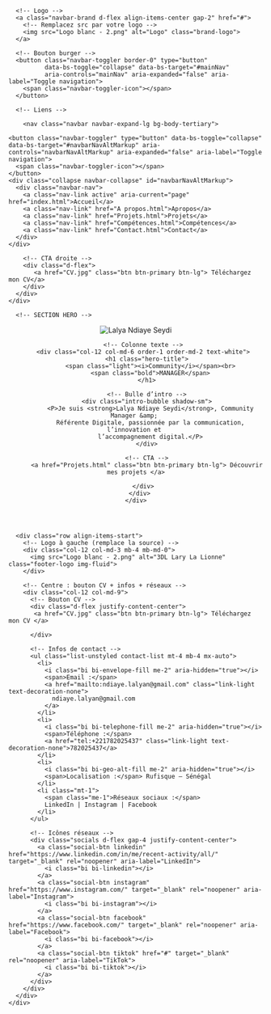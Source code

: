 <!DOCTYPE html>
<html lang="en">
<head>
    <meta charset="UTF-8">
    <meta name="viewport" content="width=device-width, initial-scale=1.0">
    <title>Lalya Ndiaye Seydi - Community Manager</title>
    <!-- Bootstrap CSS -->
    <link href="https://cdn.jsdelivr.net/npm/bootstrap@5.3.8/dist/css/bootstrap.min.css" rel="stylesheet" integrity="sha384-sRIl4kxILFvY47J16cr9ZwB07vP4J8+LH7qKQnuqkuIAvNWLzeN8tE5YBujZqJLB" crossorigin="anonymous">
    <!-- Custom CSS -->
    <link rel="stylesheet" href="portfolio.css">
    <!-- Bootstrap JS Bundle with Popper -->
     <script src="https://cdn.jsdelivr.net/npm/bootstrap@5.3.8/dist/js/bootstrap.bundle.min.js" integrity="sha384-FKyoEForCGlyvwx9Hj09JcYn3nv7wiPVlz7YYwJrWVcXK/BmnVDxM+D2scQbITxI" crossorigin="anonymous"></script>
    <!-- Google Fonts -->
  <link href="https://fonts.googleapis.com/css2?family=Poppins:wght@300;500;700&display=swap" rel="stylesheet">
    <!-- Bootstrap Icons -->
     <link rel="stylesheet" href="https://cdn.jsdelivr.net/npm/bootstrap-icons@1.13.1/font/bootstrap-icons.min.css">
</head>
<body>

  <!-- BARRE DU HAUT -->
  <nav class="navbar navbar-expand-lg topbar shadow-sm">
    <div class="container-fluid px-3 px-md-4">
      

      <!-- Logo -->
      <a class="navbar-brand d-flex align-items-center gap-2" href="#">
        <!-- Remplacez src par votre logo -->
        <img src="Logo blanc - 2.png" alt="Logo" class="brand-logo">
      </a>

      <!-- Bouton burger -->
      <button class="navbar-toggler border-0" type="button"
              data-bs-toggle="collapse" data-bs-target="#mainNav"
              aria-controls="mainNav" aria-expanded="false" aria-label="Toggle navigation">
        <span class="navbar-toggler-icon"></span>
      </button>

      <!-- Liens -->
      
        <nav class="navbar navbar-expand-lg bg-body-tertiary">
  <div class="container-fluid">
    
    <button class="navbar-toggler" type="button" data-bs-toggle="collapse" data-bs-target="#navbarNavAltMarkup" aria-controls="navbarNavAltMarkup" aria-expanded="false" aria-label="Toggle navigation">
      <span class="navbar-toggler-icon"></span>
    </button>
    <div class="collapse navbar-collapse" id="navbarNavAltMarkup">
      <div class="navbar-nav">
        <a class="nav-link active" aria-current="page" href="index.html">Accueil</a>
        <a class="nav-link" href="A propos.html">Apropos</a>
        <a class="nav-link" href="Projets.html">Projets</a>
        <a class="nav-link" href="Compétences.html">Compétences</a>
        <a class="nav-link" href="Contact.html">Contact</a>
      </div>
    </div>
  </div>
</nav>


        <!-- CTA droite -->
        <div class="d-flex">
           <a href="CV.jpg" class="btn btn-primary btn-lg"> Téléchargez mon CV</a>
        </div>
      </div>
    </div>
  </nav>
    <!-- FIN BARRE DU HAUT -->


      <!-- SECTION HERO -->
  <header class="hero d-flex align-items-center">
    <div class="container position-relative">
      <div class="row align-items-end align-items-lg-center">
        <!-- Colonne image -->
        <div class="col-12 col-md-6 order-2 order-md-1 text-center text-md-start mt-4 mt-md-0">
          <!-- Remplace l'image par la tienne -->
          <img src="img lalya.png" alt="Lalya Ndiaye Seydi"
               class="hero-portrait img-fluid">
        </div>

        <!-- Colonne texte -->
        <div class="col-12 col-md-6 order-1 order-md-2 text-white">
          <h1 class="hero-title">
            <span class="light"><i>Community</i></span><br>
            <span class="bold">MANAGER</span>
          </h1>

          <!-- Bulle d’intro -->
          <div class="intro-bubble shadow-sm">
            <P>Je suis <strong>Lalya Ndiaye Seydi</strong>, Community Manager &amp; 
            Référente Digitale, passionnée par la communication, l’innovation et 
            l’accompagnement digital.</P>
          </div>

          <!-- CTA -->
          <a href="Projets.html" class="btn btn-primary btn-lg"> Découvrir mes projets </a>

        </div>
      </div>
    </div>
  </header>
</body>


  <!-- ====== SECTION CONTACT / FOOTER ====== -->
  <footer class="contact-footer position-relative text-white">
    <div class="container py-5">

      <div class="row align-items-start">
        <!-- Logo à gauche (remplace la source) -->
        <div class="col-12 col-md-3 mb-4 mb-md-0">
          <img src="Logo blanc - 2.png" alt="3DL Lary La Lionne" class="footer-logo img-fluid">
        </div>

        <!-- Centre : bouton CV + infos + réseaux -->
        <div class="col-12 col-md-9">
          <!-- Bouton CV -->
          <div class="d-flex justify-content-center">
           <a href="CV.jpg" class="btn btn-primary btn-lg"> Téléchargez mon CV </a>

          </div>

          <!-- Infos de contact -->
          <ul class="list-unstyled contact-list mt-4 mb-4 mx-auto">
            <li>
              <i class="bi bi-envelope-fill me-2" aria-hidden="true"></i>
              <span>Email :</span>
              <a href="mailto:ndiaye.lalyan@gmail.com" class="link-light text-decoration-none">
                ndiaye.lalyan@gmail.com
              </a>
            </li>
            <li>
              <i class="bi bi-telephone-fill me-2" aria-hidden="true"></i>
              <span>Téléphone :</span>
              <a href="tel:+221782025437" class="link-light text-decoration-none">782025437</a>
            </li>
            <li>
              <i class="bi bi-geo-alt-fill me-2" aria-hidden="true"></i>
              <span>Localisation :</span> Rufisque – Sénégal
            </li>
            <li class="mt-1">
              <span class="me-1">Réseaux sociaux :</span>
              LinkedIn | Instagram | Facebook
            </li>
          </ul>

          <!-- Icônes réseaux -->
          <div class="socials d-flex gap-4 justify-content-center">
            <a class="social-btn linkedin" href="https://www.linkedin.com/in/me/recent-activity/all/" target="_blank" rel="noopener" aria-label="LinkedIn">
              <i class="bi bi-linkedin"></i>
            </a>
            <a class="social-btn instagram" href="https://www.instagram.com/" target="_blank" rel="noopener" aria-label="Instagram">
              <i class="bi bi-instagram"></i>
            </a>
            <a class="social-btn facebook" href="https://www.facebook.com/" target="_blank" rel="noopener" aria-label="Facebook">
              <i class="bi bi-facebook"></i>
            </a>
            <a class="social-btn tiktok" href="#" target="_blank" rel="noopener" aria-label="TikTok">
              <i class="bi bi-tiktok"></i>
            </a>
          </div>
        </div>
      </div>
    </div>
  </footer>
</html>
</body>

</html>
